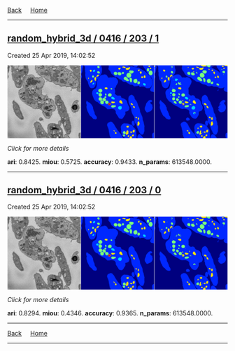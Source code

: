 
[Back](..)&nbsp;&nbsp;&nbsp;&nbsp;&nbsp;[Home](https://leapmanlab.github.io/snapshots)

---

<div class="summary"><a href="1"><h2>random_hybrid_3d / 0416 / 203 / 1</h2></a><p>Created 25 Apr 2019, 14:02:52
</p><a href="1"><img src="1/media/summary.png" align="center"></a><p>
<i>Click for more details</i>
</p></div>

**ari**: 0.8425. **miou**: 0.5725. **accuracy**: 0.9433. **n_params**: 613548.0000. 

---

<div class="summary"><a href="0"><h2>random_hybrid_3d / 0416 / 203 / 0</h2></a><p>Created 25 Apr 2019, 14:02:52
</p><a href="0"><img src="0/media/summary.png" align="center"></a><p>
<i>Click for more details</i>
</p></div>

**ari**: 0.8294. **miou**: 0.4346. **accuracy**: 0.9365. **n_params**: 613548.0000. 

---

[Back](..)&nbsp;&nbsp;&nbsp;&nbsp;&nbsp;[Home](https://leapmanlab.github.io/snapshots)

---